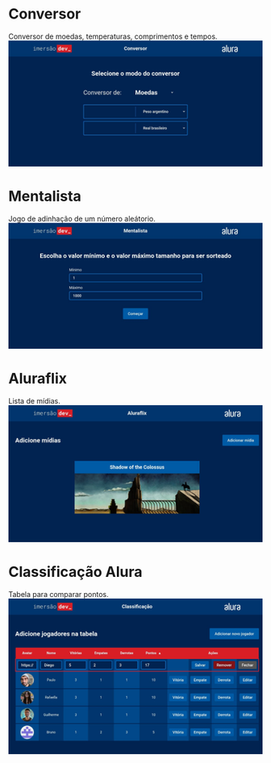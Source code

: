 # Conversor
Conversor de moedas, temperaturas, comprimentos e tempos.
<img src="./assets/converter.jpg" alt="Conversor" />

# Mentalista
Jogo de adinhação de um número aleátorio.
<img src="./assets/mentalist.jpg" alt="Mentalista" />

# Aluraflix
Lista de mídias.
<img src="./assets/aluraflix.jpg" alt="Aluraflix" />

# Classificação Alura
Tabela para comparar pontos.
<img src="./assets/leaderboard.jpg" alt="Classificação Alura"/>
